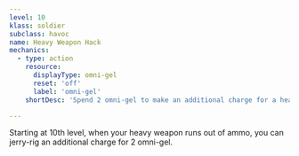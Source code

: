 ```yaml
---
level: 10
klass: soldier
subclass: havoc
name: Heavy Weapon Hack
mechanics:
  - type: action
    resource:
      displayType: omni-gel
      reset: 'off'
      label: 'omni-gel'
    shortDesc: 'Spend 2 omni-gel to make an additional charge for a heavy weapon.'

---
```

Starting at 10th level, when your heavy weapon runs out of ammo, you can jerry-rig an additional charge for 2 omni-gel.
